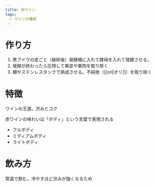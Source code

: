 ```yaml
---
title: 赤ワイン
tags:
  - ワインの種類
---
```

# 作り方

1. 黒ブドウの皮ごと（破砕後）発酵桶に入れて酵母を入れて発酵させる。
2. 発酵が終わったら圧搾して果皮や果肉を取り除く
3. 樽やステンレスタンクで熟成させる。不純物（[[ori|オリ]]）を取り除く

# 特徴

ワインの王道。渋みとコク

赤ワインの味わいは「ボディ」という言葉で表現される
- フルボディ
- ミディアムボディ
- ライトボディ

# 飲み方

常温で飲む。冷やすほど渋みが強くなるため
